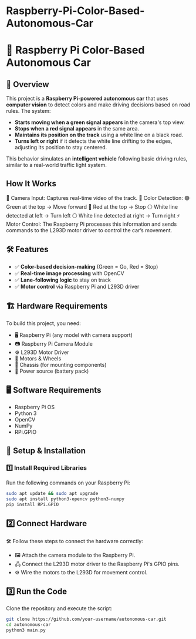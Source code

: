 # Raspberry-Pi-Color-Based-Autonomous-Car

# 🚗 Raspberry Pi Color-Based Autonomous Car  

## 📌 Overview  
This project is a **Raspberry Pi-powered autonomous car** that uses **computer vision** to detect colors and make driving decisions based on road rules. The system:  
- **Starts moving when a green signal appears** in the camera's top view.  
- **Stops when a red signal appears** in the same area.  
- **Maintains its position on the track** using a white line on a black road.  
- **Turns left or right** if it detects the white line drifting to the edges, adjusting its position to stay centered.  

This behavior simulates an **intelligent vehicle** following basic driving rules, similar to a real-world traffic light system.  

## How It Works
📸 Camera Input: Captures real-time video of the track.
    🎨 Color Detection:
        🟢 Green at the top → Move forward
        🔴 Red at the top → Stop
        ⚪ White line detected at left → Turn left
        ⚪ White line detected at right → Turn right
    ⚡ Motor Control: The Raspberry Pi processes this information and sends commands to the L293D motor driver to control the car’s movement.

## 🛠️ Features  
- ✅ **Color-based decision-making** (Green = Go, Red = Stop)  
- ✅ **Real-time image processing** with OpenCV  
- ✅ **Lane-following logic** to stay on track  
- ✅ **Motor control** via Raspberry Pi and L293D driver  

## 🏗️ Hardware Requirements  
To build this project, you need:  
- 🖥️ Raspberry Pi (any model with camera support)  
- 📷 Raspberry Pi Camera Module  
- ⚙️ L293D Motor Driver  
- 🚗 Motors & Wheels  
- 🔩 Chassis (for mounting components)  
- 🔋 Power source (battery pack)  

## 🖥️ Software Requirements  
- Raspberry Pi OS  
- Python 3  
- OpenCV  
- NumPy  
- RPi.GPIO  

## 🚀 Setup & Installation  

### 1️⃣ Install Required Libraries  
Run the following commands on your Raspberry Pi:  

```bash
sudo apt update && sudo apt upgrade
sudo apt install python3-opencv python3-numpy
pip install RPi.GPIO

```
## 2️⃣ Connect Hardware
🛠️ Follow these steps to connect the hardware correctly:
- 🖼️ Attach the camera module to the Raspberry Pi.
- 🖧 Connect the L293D motor driver to the Raspberry Pi's GPIO pins.
- ⚙️ Wire the motors to the L293D for movement control.

## 3️⃣ Run the Code

Clone the repository and execute the script:

```bash
git clone https://github.com/your-username/autonomous-car.git
cd autonomous-car
python3 main.py
```
